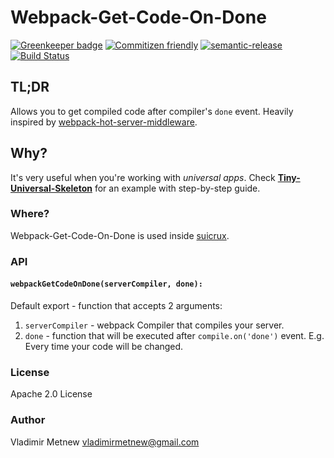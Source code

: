 # Webpack-Get-Code-On-Done

[![Greenkeeper badge](https://badges.greenkeeper.io/Metnew/webpack-get-code-on-done.svg)](https://greenkeeper.io/) [![Commitizen friendly](https://img.shields.io/badge/commitizen-friendly-brightgreen.svg)](http://commitizen.github.io/cz-cli/) [![semantic-release](https://img.shields.io/badge/%20%20%F0%9F%93%A6%F0%9F%9A%80-semantic--release-e10079.svg)](https://github.com/semantic-release/semantic-release) [![Build Status](https://travis-ci.org/Metnew/webpack-get-code-on-done.svg?branch=master)](https://travis-ci.org/Metnew/webpack-get-code-on-done)

## TL;DR

Allows you to get compiled code after compiler's `done` event. Heavily inspired by [webpack-hot-server-middleware](https://github.com/60frames/webpack-hot-server-middleware).

## Why?

It's very useful when you're working with _universal apps_. Check **[Tiny-Universal-Skeleton](https://github.com/Metnew/tiny-universal-skeleton)** for an example with step-by-step guide.

### Where?
Webpack-Get-Code-On-Done is used inside [suicrux](https://github.com/Metnew/suicrux).

### API

#### `webpackGetCodeOnDone(serverCompiler, done):`

Default export - function that accepts 2 arguments:

1. `serverCompiler` - webpack Compiler that compiles your server.
2. `done` - function that will be executed after `compile.on('done')` event. E.g. Every time your code will be changed.

### License

Apache 2.0 License

### Author

Vladimir Metnew [vladimirmetnew@gmail.com](mailto:vladimirmetnew@gmail.com)
